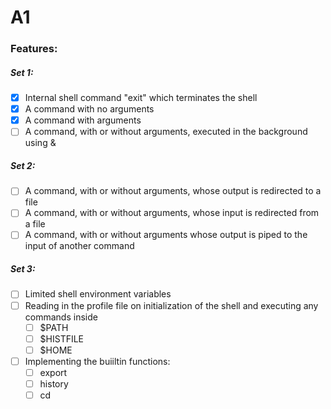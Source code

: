 # A1
### Features:
##### Set 1:
- [x] Internal shell command "exit" which terminates the shell
- [x] A command with no arguments
- [x] A command with arguments
- [ ] A command, with or without arguments, executed in the background using &
##### Set 2: 
- [ ] A command, with or without arguments, whose output is redirected to a file
- [ ] A command, with or without arguments, whose input is redirected from a file
- [ ] A command, with or without arguments whose output is piped to the input of another command
##### Set 3: 
- [ ] Limited shell environment variables
- [ ] Reading in the profile file on initialization of the shell and executing any commands inside
  - [ ] $PATH
  - [ ] $HISTFILE
  - [ ] $HOME
- [ ] Implementing the buiiltin functions:
  - [ ] export
  - [ ] history
  - [ ] cd